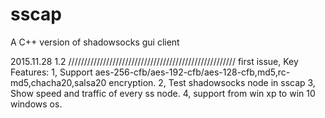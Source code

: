 # sscap
A C++ version of shadowsocks gui client

2015.11.28 1.2
/////////////////////////////////////////////////////
first issue, Key Features:
1, Support aes-256-cfb/aes-192-cfb/aes-128-cfb,md5,rc-md5,chacha20,salsa20 encryption.
2, Test shadowsocks node in sscap
3, Show speed and traffic of every ss node.
4, support from win xp to win 10 windows os.
